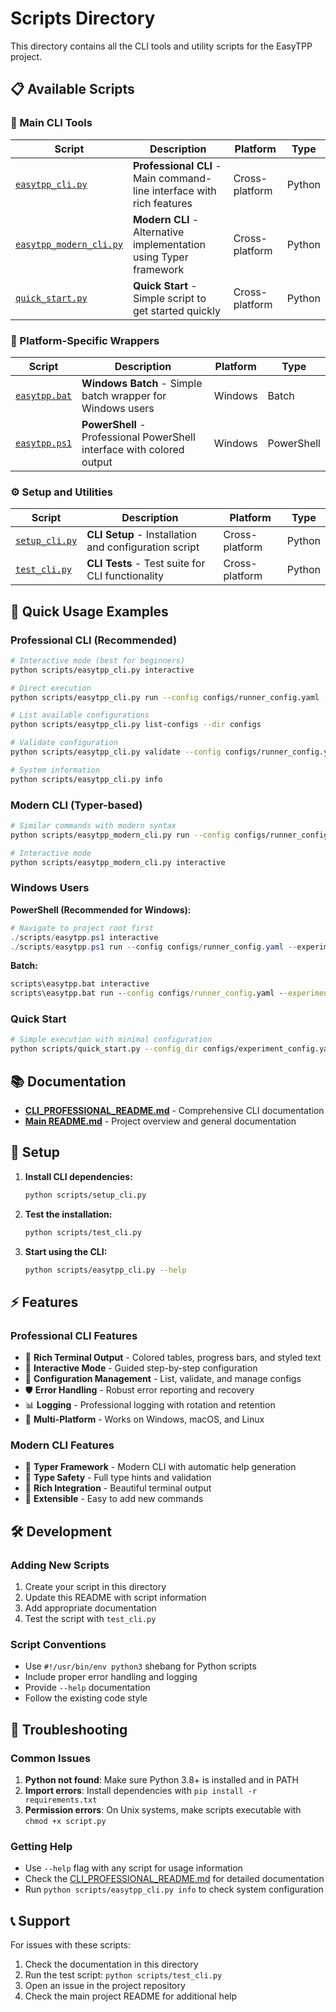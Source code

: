 # Scripts Directory

This directory contains all the CLI tools and utility scripts for the EasyTPP project.

## 📋 Available Scripts

### 🚀 Main CLI Tools

| Script | Description | Platform | Type |
|--------|-------------|----------|------|
| [`easytpp_cli.py`](easytpp_cli.py) | **Professional CLI** - Main command-line interface with rich features | Cross-platform | Python |
| [`easytpp_modern_cli.py`](easytpp_modern_cli.py) | **Modern CLI** - Alternative implementation using Typer framework | Cross-platform | Python |
| [`quick_start.py`](quick_start.py) | **Quick Start** - Simple script to get started quickly | Cross-platform | Python |

### 🔧 Platform-Specific Wrappers

| Script | Description | Platform | Type |
|--------|-------------|----------|------|
| [`easytpp.bat`](easytpp.bat) | **Windows Batch** - Simple batch wrapper for Windows users | Windows | Batch |
| [`easytpp.ps1`](easytpp.ps1) | **PowerShell** - Professional PowerShell interface with colored output | Windows | PowerShell |

### ⚙️ Setup and Utilities

| Script | Description | Platform | Type |
|--------|-------------|----------|------|
| [`setup_cli.py`](setup_cli.py) | **CLI Setup** - Installation and configuration script | Cross-platform | Python |
| [`test_cli.py`](test_cli.py) | **CLI Tests** - Test suite for CLI functionality | Cross-platform | Python |

## 🎯 Quick Usage Examples

### Professional CLI (Recommended)

```bash
# Interactive mode (best for beginners)
python scripts/easytpp_cli.py interactive

# Direct execution
python scripts/easytpp_cli.py run --config configs/runner_config.yaml --experiment THP --dataset H2expc --phase test

# List available configurations
python scripts/easytpp_cli.py list-configs --dir configs

# Validate configuration
python scripts/easytpp_cli.py validate --config configs/runner_config.yaml --experiment THP --dataset H2expc

# System information
python scripts/easytpp_cli.py info
```

### Modern CLI (Typer-based)

```bash
# Similar commands with modern syntax
python scripts/easytpp_modern_cli.py run --config configs/runner_config.yaml --experiment THP --dataset H2expc

# Interactive mode
python scripts/easytpp_modern_cli.py interactive
```

### Windows Users

**PowerShell (Recommended for Windows):**
```powershell
# Navigate to project root first
./scripts/easytpp.ps1 interactive
./scripts/easytpp.ps1 run --config configs/runner_config.yaml --experiment THP --dataset H2expc
```

**Batch:**
```cmd
scripts\easytpp.bat interactive
scripts\easytpp.bat run --config configs/runner_config.yaml --experiment THP --dataset H2expc
```

### Quick Start

```bash
# Simple execution with minimal configuration
python scripts/quick_start.py --config_dir configs/experiment_config.yaml --experiment_id NHP_train
```

## 📚 Documentation

- **[CLI_PROFESSIONAL_README.md](CLI_PROFESSIONAL_README.md)** - Comprehensive CLI documentation
- **[Main README.md](../README.md)** - Project overview and general documentation

## 🔧 Setup

1. **Install CLI dependencies:**
   ```bash
   python scripts/setup_cli.py
   ```

2. **Test the installation:**
   ```bash
   python scripts/test_cli.py
   ```

3. **Start using the CLI:**
   ```bash
   python scripts/easytpp_cli.py --help
   ```

## ⚡ Features

### Professional CLI Features
- 🎨 **Rich Terminal Output** - Colored tables, progress bars, and styled text
- 🎯 **Interactive Mode** - Guided step-by-step configuration
- 📁 **Configuration Management** - List, validate, and manage configs
- 🛡️ **Error Handling** - Robust error reporting and recovery
- 📊 **Logging** - Professional logging with rotation and retention
- 🔄 **Multi-Platform** - Works on Windows, macOS, and Linux

### Modern CLI Features
- 🚀 **Typer Framework** - Modern CLI with automatic help generation
- 📝 **Type Safety** - Full type hints and validation
- 🎨 **Rich Integration** - Beautiful terminal output
- 🔧 **Extensible** - Easy to add new commands

## 🛠️ Development

### Adding New Scripts

1. Create your script in this directory
2. Update this README with script information
3. Add appropriate documentation
4. Test the script with `test_cli.py`

### Script Conventions

- Use `#!/usr/bin/env python3` shebang for Python scripts
- Include proper error handling and logging
- Provide `--help` documentation
- Follow the existing code style

## 🐛 Troubleshooting

### Common Issues

1. **Python not found**: Make sure Python 3.8+ is installed and in PATH
2. **Import errors**: Install dependencies with `pip install -r requirements.txt`
3. **Permission errors**: On Unix systems, make scripts executable with `chmod +x script.py`

### Getting Help

- Use `--help` flag with any script for usage information
- Check the [CLI_PROFESSIONAL_README.md](CLI_PROFESSIONAL_README.md) for detailed documentation
- Run `python scripts/easytpp_cli.py info` to check system configuration

## 📞 Support

For issues with these scripts:
1. Check the documentation in this directory
2. Run the test script: `python scripts/test_cli.py`
3. Open an issue in the project repository
4. Check the main project README for additional help
